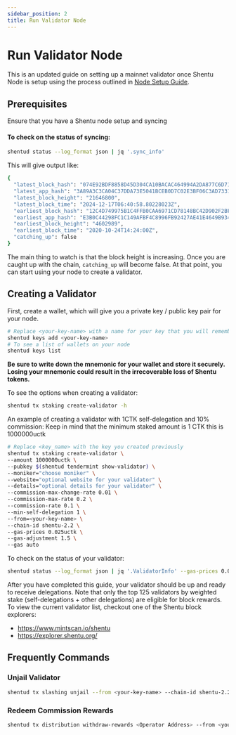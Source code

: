 ```yaml
---
sidebar_position: 2
title: Run Validator Node
---
```


# Run Validator Node

This is an updated guide on setting up a mainnet validator once Shentu Node is setup using the process outlined in [Node Setup Guide](./shentu-node-setup-guide). 

## Prerequisites

Ensure that you have a Shentu node setup and syncing

#### To check on the status of syncing:

```bash
shentud status --log_format json | jq '.sync_info'
```

This will give output like:

```bash
{
  "latest_block_hash": "074E92BDF8858D45D304CA10BACAC464994A2DA877C6D71CA33E99A0942BAACE",
  "latest_app_hash": "3A89A3C3CA04C37DDA73E5041BCEB0D7C02E3BF06C3AD7331E9D0A309D8801BF",
  "latest_block_height": "21646800",
  "latest_block_time": "2024-12-17T06:40:58.80228023Z",
  "earliest_block_hash": "12C4D749975B1C4FFB0CAA6971CD78148BC42D902F2BF11F8A31C03A5DB8FF8E",
  "earliest_app_hash": "E3B0C44298FC1C149AFBF4C8996FB92427AE41E4649B934CA495991B7852B855",
  "earliest_block_height": "4602989",
  "earliest_block_time": "2020-10-24T14:24:00Z",
  "catching_up": false
}
```

The main thing to watch is that the block height is increasing. Once you are caught up with the chain, `catching_up` will become false. At that point, you can start using your node to create a validator.

## Creating a Validator

First, create a wallet, which will give you a private key / public key pair for your node.

```bash
# Replace <your-key-name> with a name for your key that you will remember
shentud keys add <your-key-name>
# To see a list of wallets on your node
shentud keys list
```

**Be sure to write down the mnemonic for your wallet and store it securely. Losing your mnemonic could result in the irrecoverable loss of Shentu tokens.**

To see the options when creating a validator:

```bash
shentud tx staking create-validator -h
```
An example of creating a validator with 1CTK self-delegation and 10% commission:
Keep in mind that the minimum staked amount is 1 CTK this is 1000000uctk

```bash
# Replace <key_name> with the key you created previously
shentud tx staking create-validator \
--amount 1000000uctk \
--pubkey $(shentud tendermint show-validator) \
--moniker="choose moniker" \
--website="optional website for your validator" \
--details="optional details for your validator" \
--commission-max-change-rate 0.01 \
--commission-max-rate 0.2 \
--commission-rate 0.1 \
--min-self-delegation 1 \
--from=<your-key-name> \
--chain-id shentu-2.2 \
--gas-prices 0.025uctk \
--gas-adjustment 1.5 \
--gas auto
```

To check on the status of your validator:

```bash
shentud status --log_format json | jq '.ValidatorInfo' --gas-prices 0.025uctk --gas-adjustment 2.0 --gas auto
```

After you have completed this guide, your validator should be up and ready to receive delegations. Note that only the top 125 validators by weighted stake (self-delegations + other delegations) are eligible for block rewards. To view the current validator list, checkout one of the Shentu block explorers:

- https://www.mintscan.io/shentu
- https://explorer.shentu.org/

## Frequently Commands
### Unjail Validator
```bash
shentud tx slashing unjail --from <your-key-name> --chain-id shentu-2.2 --gas-prices 0.025uctk --gas-adjustment 1.5 --gas auto
```

### Redeem Commission Rewards
```bash
shentud tx distribution withdraw-rewards <Operator Address> --from <your-key-name> --commission  --chain-id=shentu-2.2 --gas-prices 0.025uctk --gas-adjustment 1.5 --gas auto
```
